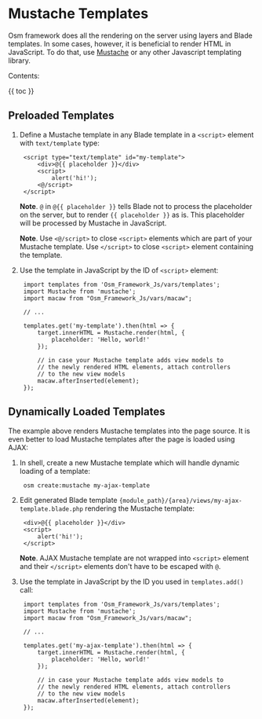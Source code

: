 # Mustache Templates

Osm framework does all the rendering on the server using layers and Blade templates. In some cases, however, it is beneficial to render HTML in JavaScript. To do that, use [Mustache](https://mustache.github.io/) or any other Javascript templating library.

Contents:

{{ toc }}

## Preloaded Templates

1. Define a Mustache template in any Blade template in a `<script>` element with `text/template` type:

        <script type="text/template" id="my-template">
            <div>@{{ placeholder }}</div>
            <script>
                alert('hi!');
            <@/script>
        </script> 

    **Note**. `@` in `@{{ placeholder }}` tells Blade not to process the placeholder on the server, but to render `{{ placeholder }}` as is. This placeholder will be processed by Mustache in JavaScript.

    **Note**. Use `<@/script>` to close `<script>` elements which are part of your Mustache template. Use `</script>` to close `<script>` element containing the template.   

2. Use the template in JavaScript by the ID of `<script>` element:

        import templates from 'Osm_Framework_Js/vars/templates';
        import Mustache from 'mustache';
        import macaw from "Osm_Framework_Js/vars/macaw";
        
        // ...
        
        templates.get('my-template').then(html => {
            target.innerHTML = Mustache.render(html, {
                placeholder: 'Hello, world!'
            });

            // in case your Mustache template adds view models to
            // the newly rendered HTML elements, attach controllers
            // to the new view models 
            macaw.afterInserted(element);
        });

## Dynamically Loaded Templates

The example above renders Mustache templates into the page source. It is even better to load Mustache templates after the page is loaded using AJAX:  

1. In shell, create a new Mustache template which will handle dynamic loading of a template:

        osm create:mustache my-ajax-template
        
2. Edit generated Blade template `{module_path}/{area}/views/my-ajax-template.blade.php` rendering the Mustache template:

        <div>@{{ placeholder }}</div>
        <script>
            alert('hi!');
        </script>

    **Note**. AJAX Mustache template are not wrapped into `<script>` element and their `</script>` elements don't have to be escaped with `@`.
    
3. Use the template in JavaScript by the ID you used in `templates.add()` call:

        import templates from 'Osm_Framework_Js/vars/templates';
        import Mustache from 'mustache';
        import macaw from "Osm_Framework_Js/vars/macaw";
        
        // ...
        
        templates.get('my-ajax-template').then(html => {
            target.innerHTML = Mustache.render(html, {
                placeholder: 'Hello, world!'
            });

            // in case your Mustache template adds view models to
            // the newly rendered HTML elements, attach controllers
            // to the new view models 
            macaw.afterInserted(element);
        });
            